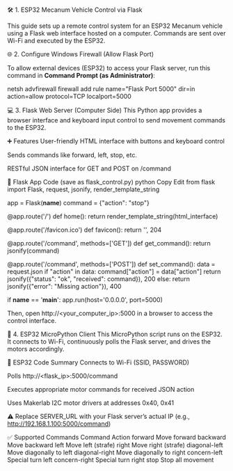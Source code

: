  🛠 1. ESP32 Mecanum Vehicle Control via Flask

This guide sets up a remote control system for an ESP32 Mecanum vehicle using a Flask web interface hosted on a computer. Commands are sent over Wi-Fi and executed by the ESP32.


🌐 2. Configure Windows Firewall (Allow Flask Port)

To allow external devices (ESP32) to access your Flask server, run this command in **Command Prompt (as Administrator)**:

netsh advfirewall firewall add rule name="Flask Port 5000" dir=in action=allow protocol=TCP localport=5000

💻 3. Flask Web Server (Computer Side)
This Python app provides a browser interface and keyboard input control to send movement commands to the ESP32.

➕ Features
User-friendly HTML interface with buttons and keyboard control

Sends commands like forward, left, stop, etc.

RESTful JSON interface for GET and POST on /command

📄 Flask App Code (save as flask_control.py)
python
Copy
Edit
from flask import Flask, request, jsonify, render_template_string

app = Flask(__name__)
command = {"action": "stop"}

@app.route('/')
def home():
    return render_template_string(html_interface)

@app.route('/favicon.ico')
def favicon():
    return '', 204

@app.route('/command', methods=['GET'])
def get_command():
    return jsonify(command)

@app.route('/command', methods=['POST'])
def set_command():
    data = request.json
    if "action" in data:
        command["action"] = data["action"]
        return jsonify({"status": "ok", "received": command}), 200
    else:
        return jsonify({"error": "Missing action"}), 400

if __name__ == '__main__':
    app.run(host='0.0.0.0', port=5000)

Then, open http://<your_computer_ip>:5000 in a browser to access the control interface.

📶 4. ESP32 MicroPython Client
This MicroPython script runs on the ESP32. It connects to Wi-Fi, continuously polls the Flask server, and drives the motors accordingly.

📄 ESP32 Code Summary
Connects to Wi-Fi (SSID, PASSWORD)

Polls http://<flask_ip>:5000/command

Executes appropriate motor commands for received JSON action

Uses Makerlab I2C motor drivers at addresses 0x40, 0x41

⚠️ Replace SERVER_URL with your Flask server’s actual IP (e.g., <http://192.168.1.100:5000/command>)

✅ Supported Commands
Command	Action
forward	Move forward
backward	Move backward
left	Move left (strafe)
right	Move right (strafe)
diagonal-left	Move diagonally to left
diagonal-right	Move diagonally to right
concern-left	Special turn left
concern-right	Special turn right
stop	Stop all movement
